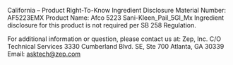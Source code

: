  
 
 
California – Product Right-To-Know Ingredient Disclosure 
Material Number: AF5223EMX 
Product Name: Afco 5223 Sani-Kleen_Pail_5Gl_Mx 
Ingredient disclosure for this product is not required per SB 258 Regulation. 
 
For additional information or question, please contact us at: 
Zep, Inc. 
C/O Technical Services 
3330 Cumberland Blvd. SE, Ste 700 
Atlanta, GA 30339 
Email: asktech@zep.com 
 
 
 
 
